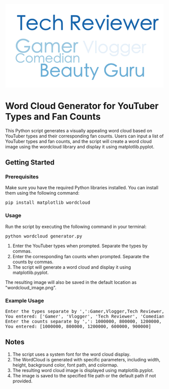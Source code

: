 ![wordcloud_image.png](wordcloud_image.png)

# Word Cloud Generator for YouTuber Types and Fan Counts

This Python script generates a visually appealing word cloud based on YouTuber types and their corresponding fan counts. Users can input a list of YouTuber types and fan counts, and the script will create a word cloud image using the wordcloud library and display it using matplotlib.pyplot.

## Getting Started

### Prerequisites
Make sure you have the required Python libraries installed. You can install them using the following command:

<pre>
pip install matplotlib wordcloud
</pre>

### Usage
Run the script by executing the following command in your terminal:

<pre>
python wordcloud_generator.py
</pre>

1. Enter the YouTuber types when prompted. Separate the types by commas.
2. Enter the corresponding fan counts when prompted. Separate the counts by commas.
3. The script will generate a word cloud and display it using matplotlib.pyplot. 

The resulting image will also be saved in the default location as "wordcloud_image.png".

### Example Usage
<pre>
Enter the types separate by ',':Gamer,Vlogger,Tech Reviewer,Comedian,Beauty Guru
You entered: ['Gamer', 'Vlogger', 'Tech Reviewer', 'Comedian', 'Beauty Guru']
Enter the counts separate by ',': 1000000, 800000, 1200000, 600000, 900000
You entered: [1000000, 800000, 1200000, 600000, 900000]
</pre>

## Notes
1. The script uses a system font for the word cloud display.
2. The WordCloud is generated with specific parameters, including width, height, background color, font path, and colormap.
3. The resulting word cloud image is displayed using matplotlib.pyplot.
4. The image is saved to the specified file path or the default path if not provided.